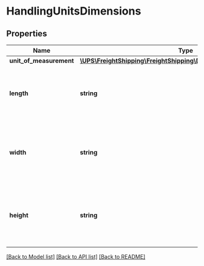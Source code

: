# HandlingUnitsDimensions

## Properties
Name | Type | Description | Notes
------------ | ------------- | ------------- | -------------
**unit_of_measurement** | [**\UPS\FreightShipping\FreightShipping\DimensionsUnitOfMeasurement**](DimensionsUnitOfMeasurement.md) |  | 
**length** | **string** | The length of the line item used to determine density rate rating. | 
**width** | **string** | The width of the line item used to determine the density based rating. | 
**height** | **string** | The height of the line item used to determine density based rating. | 

[[Back to Model list]](../../README.md#documentation-for-models) [[Back to API list]](../../README.md#documentation-for-api-endpoints) [[Back to README]](../../README.md)

